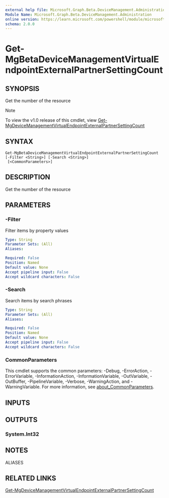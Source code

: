 ```yaml
---
external help file: Microsoft.Graph.Beta.DeviceManagement.Administration-help.xml
Module Name: Microsoft.Graph.Beta.DeviceManagement.Administration
online version: https://learn.microsoft.com/powershell/module/microsoft.graph.beta.devicemanagement.administration/get-mgbetadevicemanagementvirtualendpointexternalpartnersettingcount
schema: 2.0.0
---
```


# Get-MgBetaDeviceManagementVirtualEndpointExternalPartnerSettingCount

## SYNOPSIS
Get the number of the resource

> [!NOTE]
> To view the v1.0 release of this cmdlet, view [Get-MgDeviceManagementVirtualEndpointExternalPartnerSettingCount](/powershell/module/Microsoft.Graph.DeviceManagement.Administration/Get-MgDeviceManagementVirtualEndpointExternalPartnerSettingCount?view=graph-powershell-v1.0)

## SYNTAX

```
Get-MgBetaDeviceManagementVirtualEndpointExternalPartnerSettingCount [-Filter <String>] [-Search <String>]
 [<CommonParameters>]
```

## DESCRIPTION
Get the number of the resource

## PARAMETERS

### -Filter
Filter items by property values

```yaml
Type: String
Parameter Sets: (All)
Aliases:

Required: False
Position: Named
Default value: None
Accept pipeline input: False
Accept wildcard characters: False
```

### -Search
Search items by search phrases

```yaml
Type: String
Parameter Sets: (All)
Aliases:

Required: False
Position: Named
Default value: None
Accept pipeline input: False
Accept wildcard characters: False
```

### CommonParameters
This cmdlet supports the common parameters: -Debug, -ErrorAction, -ErrorVariable, -InformationAction, -InformationVariable, -OutVariable, -OutBuffer, -PipelineVariable, -Verbose, -WarningAction, and -WarningVariable. For more information, see [about_CommonParameters](http://go.microsoft.com/fwlink/?LinkID=113216).

## INPUTS

## OUTPUTS

### System.Int32
## NOTES

ALIASES

## RELATED LINKS
[Get-MgDeviceManagementVirtualEndpointExternalPartnerSettingCount](/powershell/module/Microsoft.Graph.DeviceManagement.Administration/Get-MgDeviceManagementVirtualEndpointExternalPartnerSettingCount?view=graph-powershell-v1.0)

